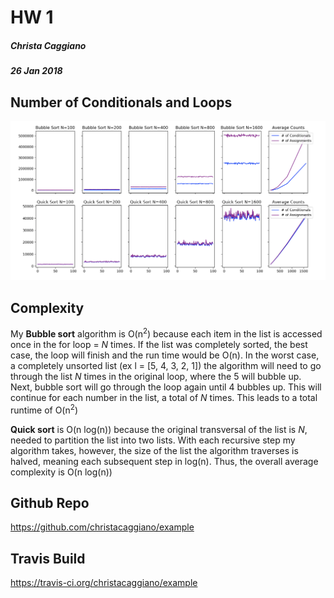 # HW 1
##### Christa Caggiano
##### 26 Jan 2018

## Number of Conditionals and Loops

![Number of assignments and conditionals for 100 random vectors.](Time_Complexity.png "Number of assignments and conditionals for 100 random vectors.")


## Complexity

My **Bubble sort** algorithm is O(n<sup>2</sup>) because each item in the list is accessed once in the for loop = *N* times. If the list was completely sorted, the best case, the loop will finish and the run time would be O(n). In the worst case, a completely unsorted list (ex l = [5, 4, 3, 2, 1]) the algorithm will need to go through the list *N* times in the original loop, where the 5 will bubble up. Next, bubble sort will go through the loop again until 4 bubbles up. This will continue for each number in the list, a total of *N* times. This leads to a total runtime of O(n<sup>2</sup>)

**Quick sort** is O(n log(n)) because the original transversal of the list is *N*, needed to partition the list into two lists. With each recursive step my algorithm takes, however, the size of the list the algorithm traverses is halved, meaning each subsequent step in log(n). Thus, the overall average complexity is O(n log(n))

## Github Repo

https://github.com/christacaggiano/example

## Travis Build

https://travis-ci.org/christacaggiano/example
